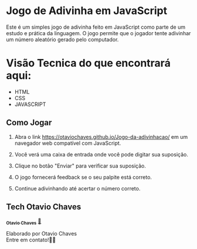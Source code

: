 # Jogo de Adivinha em JavaScript

Este é um simples jogo de adivinha feito em JavaScript como parte de um estudo e prática da linguagem. O jogo permite que o jogador tente adivinhar um número aleatório gerado pelo computador.

# Visão Tecnica do que encontrará aqui:
- HTML
- CSS
- JAVASCRIPT

## Como Jogar

1. Abra o link https://otaviochaves.github.io/Jogo-da-adivinhacao/ em um navegador web compatível com JavaScript.

2. Você verá uma caixa de entrada onde você pode digitar sua suposição.

3. Clique no botão "Enviar" para verificar sua suposição.

4. O jogo fornecerá feedback se o seu palpite está correto.

5. Continue adivinhando até acertar o número correto.

## Tech Otavio Chaves
<a href="https://www.linkedin.com/in/otávio-chaves">
 <sub><b>Otavio Chaves</b></sub></a>  <a href="https://www.linkedin.com/in/otávio-chaves" title="LinkedIn">🚀</a>

Elaborado por Otavio Chaves
<br> Entre em contato!👋🏽 </br>
